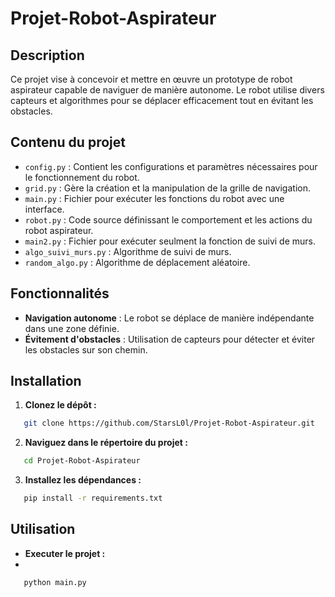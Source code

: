 # Projet-Robot-Aspirateur

## Description

Ce projet vise à concevoir et mettre en œuvre un prototype de robot aspirateur capable de naviguer de manière autonome. Le robot utilise divers capteurs et algorithmes pour se déplacer efficacement tout en évitant les obstacles.

## Contenu du projet

- `config.py` : Contient les configurations et paramètres nécessaires pour le fonctionnement du robot.
- `grid.py` : Gère la création et la manipulation de la grille de navigation.
- `main.py` : Fichier pour exécuter les fonctions du robot avec une interface.
- `robot.py` : Code source définissant le comportement et les actions du robot aspirateur.
- `main2.py` : Fichier pour exécuter seulment la fonction de suivi de murs.
- `algo_suivi_murs.py` : Algorithme de suivi de murs.
- `random_algo.py` : Algorithme de déplacement aléatoire.
  
## Fonctionnalités

- **Navigation autonome** : Le robot se déplace de manière indépendante dans une zone définie.
- **Évitement d'obstacles** : Utilisation de capteurs pour détecter et éviter les obstacles sur son chemin.

## Installation

1. **Clonez le dépôt :** 
   
```bash
   git clone https://github.com/StarsL0l/Projet-Robot-Aspirateur.git
```

2. **Naviguez dans le répertoire du projet :**

```bash
   cd Projet-Robot-Aspirateur
```
3. **Installez les dépendances :**

```bash
   pip install -r requirements.txt
```
## Utilisation

- **Executer le projet :**
- 
```bash
   python main.py
```





